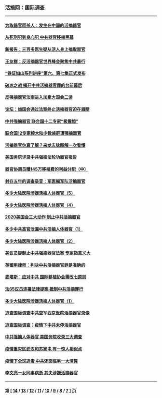 ### 活摘网：国际调查
---
#### [为取器官而杀人：发生在中国的活摘器官](../../pages/nf5947/n13794731.md?09200430) 
#### [从死刑犯到良心犯 中共器官移植黑幕](../../pages/nf5947/n13764669.md?09200430) 
#### [新报告：三百多医生疑从活人身上摘取器官](../../pages/nf5947/n13703044.md?09200430) 
#### [王友群：反活摘器官世界峰会聚焦中共暴行](../../pages/nf5947/n13250738.md?09200430) 
#### [“铁证如山系列讲座”第六、第七集正式发布](../../pages/nf5947/n13106287.md?09200430) 
#### [破冰之战 揭开中共活摘器官罪的台前幕后](../../pages/nf5947/n13082457.md?09200430) 
#### [反强摘器官法案进入加拿大国会二读](../../pages/nf5947/n13033450.md?09200430) 
#### [论坛：加国会通过法案终止活摘器官迫在眉睫](../../pages/nf5947/n13029839.md?09200430) 
#### [中共强摘器官 联合国十二专家“极震惊”](../../pages/nf5947/n13024313.md?09200430) 
#### [联合国12专家控大陆少数族群遭强摘器官](../../pages/nf5947/n13023877.md?09200430) 
#### [活摘器官你真了解？来龙去脉图解一次看懂](../../pages/nf5947/n13013820.md?09200430) 
#### [美国务院详录中共强摘法轮功器官报告](../../pages/nf5947/n12944519.md?09200430) 
#### [器官协调员曝145万移植费的利益分配（中）](../../pages/nf5947/n12894547.md?09200430) 
#### [封存五年的调查录音：军医揭军队活摘器官](../../pages/nf5947/n12798692.md?09200430) 
#### [多少大陆医院涉嫌活摘人体器官（5）](../../pages/nf5947/n12768383.md?09200430) 
#### [多少大陆医院涉嫌活摘人体器官（4）](../../pages/nf5947/n12664434.md?09200430) 
#### [2020美国会三大动作 制止中共活摘器官](../../pages/nf5947/n12682004.md?09200430) 
#### [多少中共高官泄漏中共活摘人体器官（1）](../../pages/nf5947/n12671234.md?09200430) 
#### [多少大陆医院涉嫌活摘人体器官（2）](../../pages/nf5947/n12655589.md?09200430) 
#### [美议员提制止中共强摘器官法案 专家指意义大](../../pages/nf5947/n12630561.md?09200430) 
#### [英御用律师：判决中共活摘器官罪是准确的](../../pages/nf5947/n12580740.md?09200430) 
#### [麦塔斯：应对中共 国际移植协会需改七原则](../../pages/nf5947/n12514711.md?09200430) 
#### [法65议员连署法律提案 抵制中共活摘罪行](../../pages/nf5947/n12437047.md?09200430) 
#### [多少大陆医院涉嫌活摘人体器官（1）](../../pages/nf5947/n12414284.md?09200430) 
#### [追查国际调查中共空军西京医院活摘器官录像](../../pages/nf5947/n12348837.md?09200430) 
#### [追查国际调查：疫情下中共未停活摘器官](../../pages/nf5947/n12273415.md?09200430) 
#### [中共强摘人体器官 美国务院收录三大调查](../../pages/nf5947/n12181488.md?09200430) 
#### [疫情重灾区武汉和苏家屯 有一惊人相似点](../../pages/nf5947/n12150824.md?09200430) 
#### [疫情下全球追责 中共还面临另一大清算](../../pages/nf5947/n12070397.md?09200430) 
#### [李文亮一女同事病逝 其夫涉嫌活摘器官](../../pages/nf5947/n11957882.md?09200430) 

---
#### 第 [ [14](./14.md?09200430) / [13](./13.md?09200430) / [12](./12.md?09200430) / [11](./11.md?09200430) / [10](./10.md?09200430) / [9](./9.md?09200430) / [8](./8.md?09200430) / [7](./7.md?09200430) ] 页
